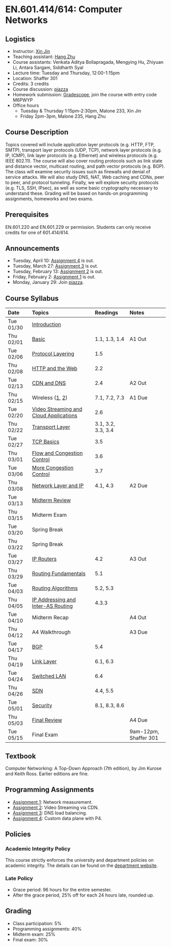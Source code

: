 # EN.601.414/614: Computer Networks

## Logistics

- Instructor: [Xin Jin](http://www.cs.jhu.edu/~xinjin/)
- Teaching assistant: [Hang Zhu](http://www.cs.jhu.edu/~hzhu/)
- Course assistants: Venkata Aditya Bollapragada, Mengying Hu, Zhiyuan Li, Antara Sargam, Siddharth Syal
- Lecture time: Tuesday and Thursday, 12:00-1:15pm
- Location: Shaffer 301
- Credits: 3 credits
- Course discussion: [piazza](https://piazza.com/class/jctgtugnywb4qc)
- Homework submission: [Gradescope](https://www.gradescope.com/), join the course with entry code M6PWYP
- Office hours
  - Tuesday & Thursday 1:15pm-2:30pm, Malone 233, Xin Jin
  - Friday 2pm-3pm, Malone 235, Hang Zhu

## Course Description

Topics covered will include application layer protocols (e.g. HTTP, FTP, SMTP), transport layer protocols (UDP, TCP), network layer protocols (e.g. IP, ICMP), link layer protocols (e.g. Ethernet) and wireless protocols (e.g. IEEE 802.11). The course will also cover routing protocols such as link state and distance vector, multicast routing, and path vector protocols (e.g. BGP). The class will examine security issues such as firewalls and denial of service attacks. We will also study DNS, NAT, Web caching and CDNs, peer to peer, and protocol tunneling. Finally, we will explore security protocols (e.g. TLS, SSH, IPsec), as well as some basic cryptography necessary to understand these. Grading will be based on hands-on programming assignments, homeworks and two exams. 

## Prerequisites

EN.601.220 and EN.601.229 or permission. Students can only receive credits for one of 601.414/614.

## Announcements

- Tuesday, April 10: [Assignment 4](assignments/assignment4/README.md) is out.
- Tuesday, March 27: [Assignment 3](assignments/assignment3/README.md) is out.
- Tuesday, February 13: [Assignment 2](assignments/assignment2/README.md) is out.
- Friday, February 2: [Assignment 1](assignments/assignment1/README.md) is out.
- Monday, January 29: Join [piazza](https://piazza.com/class/jctgtugnywb4qc).

## Course Syllabus

| Date    | Topics  | Readings | Notes   |
| :------ | :------ | :------  | :------ |
| Tue 01/30 | [Introduction](slides/lec01_introduction.pptx) | | |
| Thu 02/01 | [Basic](slides/lec02_basic.pptx) | 1.1, 1.3, 1.4 | A1 Out |
| Tue 02/06 | [Protocol Layering](slides/lec03_layering.pptx) | 1.5 | |
| Thu 02/08 | [HTTP and the Web](slides/lec04_web.pptx) | 2.2 | |
| Tue 02/13 | [CDN and DNS](slides/lec05_cdn.pptx) | 2.4 | A2 Out |
| Thu 02/15 | Wireless ([1](slides/lec06_wireless.pptx), [2](slides/lec06_wireless_cy.pptx)) | 7.1, 7.2, 7.3 | A1 Due |
| Tue 02/20 | [Video Streaming and Cloud Applications](slides/lec07_video_cloud.pptx) | 2.6 | |
| Thu 02/22 | [Transport Layer](slides/lec08_transport.pptx) | 3.1, 3.2, 3.3, 3.4 | |
| Tue 02/27 | [TCP Basics](slides/lec09_tcp.pptx) | 3.5 | |
| Thu 03/01 | [Flow and Congestion Control](slides/lec10_flow_congestion.pptx) | 3.6 | |
| Tue 03/06 | [More Congestion Control](slides/lec11_congestion.pptx) | 3.7 | |
| Thu 03/08 | [Network Layer and IP](slides/lec12_ip.pptx) | 4.1, 4.3 | A2 Due |
| Tue 03/13 | [Midterm Review](slides/Midterm_review.pptx) | | |
| Thu 03/15 | Midterm Exam | | |
| Tue 03/20 | Spring Break | | |
| Thu 03/22 | Spring Break | | |
| Tue 03/27 | [IP Routers](slides/lec13_ip_router.pptx)| 4.2 | A3 Out |
| Thu 03/29 | [Routing Fundamentals](slides/lec14_routing.pptx) | 5.1 | |
| Tue 04/03 | [Routing Algorithms](slides/lec15_routing_algorithms.pptx) | 5.2, 5.3 | |
| Thu 04/05 | [IP Addressing and Inter-AS Routing](slides/lec16_interdomain.pptx) | 4.3.3 | |
| Tue 04/10 | Midterm Recap | | A4 Out |
| Thu 04/12 | A4 Walkthrough | | A3 Due |
| Tue 04/17 | [BGP](slides/lec17_bgp.pptx) | 5.4 | |
| Thu 04/19 | [Link Layer](slides/lec18_link.pptx) | 6.1, 6.3| |
| Tue 04/24 | [Switched LAN](slides/lec19_LAN.pptx) | 6.4 | |
| Thu 04/26 | [SDN](slides/lec20_SDN.pptx) | 4.4, 5.5 | |
| Tue 05/01 | [Security](slides/lec21_security.pptx) | 8.1, 8.3, 8.6 | |
| Thu 05/03 | [Final Review](slides/Final_review.pptx) | | A4 Due |
| Tue 05/15 | Final Exam | | 9am-12pm, Shaffer 301 |


## Textbook

Computer Networking: A Top-Down Approach (7th edition), by Jim Kurose and Keith Ross. Earlier editions are fine.

## Programming Assignments

- [Assignment 1](assignments/assignment1/README.md): Network measurement.
- [Assignment 2](assignments/assignment2/README.md): Video Streaming via CDN.
- [Assignment 3](assignments/assignment3/README.md): DNS load balancing.
- [Assignment 4](assignments/assignment4/README.md): Custom data plane with P4.

## Policies

### Academic Integrity Policy

This course strictly enforces the university and department policies on academic integrity. The details can be found on the [department website](https://www.cs.jhu.edu/academic-integrity-code/).

### Late Policy

- Grace period: 96 hours for the entire semester.
- After the grace period, 25% off for each 24 hours late, rounded up.

## Grading

- Class participation: 5%
- Programming assignments: 40%
- Midterm exam: 25%
- Final exam: 30%

